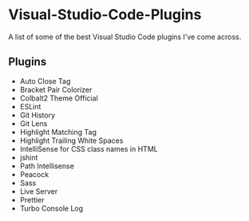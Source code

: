 # Visual-Studio-Code-Plugins
A list of some of the best Visual Studio Code plugins I've come across.

## Plugins

- Auto Close Tag
- Bracket Pair Colorizer
- Colbalt2 Theme Official
- ESLint
- Git History
- Git Lens
- Highlight Matching Tag
- Highlight Trailing White Spaces
- IntelliSense for CSS class names in HTML
- jshint
- Path Intellisense
- Peacock
- Sass
- Live Server
- Prettier
- Turbo Console Log
